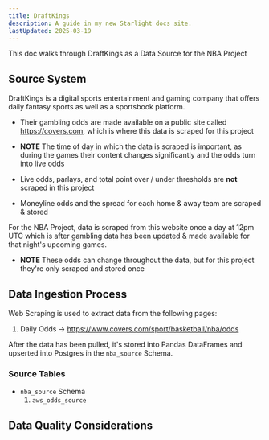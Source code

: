 ```yaml
---
title: DraftKings
description: A guide in my new Starlight docs site.
lastUpdated: 2025-03-19
---
```


This doc walks through DraftKings as a Data Source for the NBA Project

## Source System

DraftKings is a digital sports entertainment and gaming company that offers daily fantasy sports as well as a sportsbook platform. 

- Their gambling odds are made available on a public site called https://covers.com, which is where this data is scraped for this project

- **NOTE** The time of day in which the data is scraped is important, as during the games their content changes significantly and the odds turn into live odds
- Live odds, parlays, and total point over / under thresholds are **not** scraped in this project
- Moneyline odds and the spread for each home & away team are scraped & stored 

For the NBA Project, data is scraped from this website once a day at 12pm UTC which is after gambling data has been updated & made available for that night's upcoming games.

- **NOTE** These odds can change throughout the data, but for this project they're only scraped and stored once

## Data Ingestion Process

Web Scraping is used to extract data from the following pages:

1. Daily Odds -> https://www.covers.com/sport/basketball/nba/odds

After the data has been pulled, it's stored into Pandas DataFrames and upserted into Postgres in the `nba_source` Schema.

### Source Tables

- `nba_source` Schema
    1. `aws_odds_source`


## Data Quality Considerations